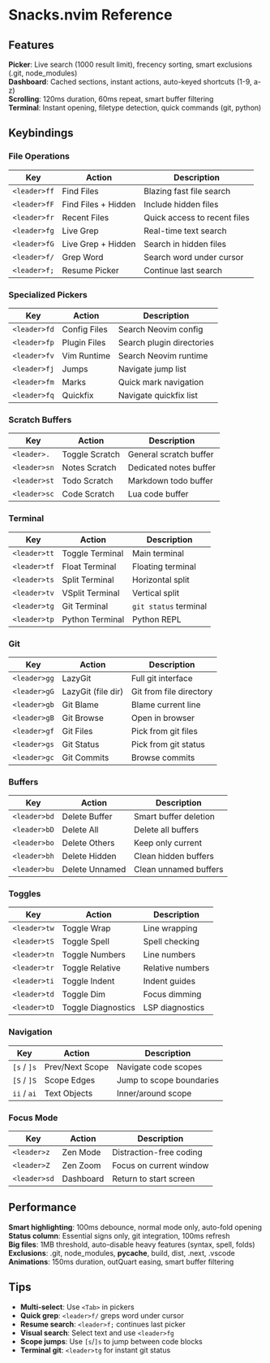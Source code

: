 # Snacks.nvim Reference

## Features

**Picker**: Live search (1000 result limit), frecency sorting, smart exclusions (.git, node_modules)  
**Dashboard**: Cached sections, instant actions, auto-keyed shortcuts (1-9, a-z)  
**Scrolling**: 120ms duration, 60ms repeat, smart buffer filtering  
**Terminal**: Instant opening, filetype detection, quick commands (git, python)

## Keybindings

### File Operations

| Key | Action | Description |
|-----|--------|-------------|
| `<leader>ff` | Find Files | Blazing fast file search |
| `<leader>fF` | Find Files + Hidden | Include hidden files |
| `<leader>fr` | Recent Files | Quick access to recent files |
| `<leader>fg` | Live Grep | Real-time text search |
| `<leader>fG` | Live Grep + Hidden | Search in hidden files |
| `<leader>f/` | Grep Word | Search word under cursor |
| `<leader>f;` | Resume Picker | Continue last search |

### Specialized Pickers

| Key | Action | Description |
|-----|--------|-------------|
| `<leader>fd` | Config Files | Search Neovim config |
| `<leader>fp` | Plugin Files | Search plugin directories |
| `<leader>fv` | Vim Runtime | Search Neovim runtime |
| `<leader>fj` | Jumps | Navigate jump list |
| `<leader>fm` | Marks | Quick mark navigation |
| `<leader>fq` | Quickfix | Navigate quickfix list |

### Scratch Buffers

| Key | Action | Description |
|-----|--------|-------------|
| `<leader>.` | Toggle Scratch | General scratch buffer |
| `<leader>sn` | Notes Scratch | Dedicated notes buffer |
| `<leader>st` | Todo Scratch | Markdown todo buffer |
| `<leader>sc` | Code Scratch | Lua code buffer |

### Terminal

| Key | Action | Description |
|-----|--------|-------------|
| `<leader>tt` | Toggle Terminal | Main terminal |
| `<leader>tf` | Float Terminal | Floating terminal |
| `<leader>ts` | Split Terminal | Horizontal split |
| `<leader>tv` | VSplit Terminal | Vertical split |
| `<leader>tg` | Git Terminal | `git status` terminal |
| `<leader>tp` | Python Terminal | Python REPL |

### Git

| Key | Action | Description |
|-----|--------|-------------|
| `<leader>gg` | LazyGit | Full git interface |
| `<leader>gG` | LazyGit (file dir) | Git from file directory |
| `<leader>gb` | Git Blame | Blame current line |
| `<leader>gB` | Git Browse | Open in browser |
| `<leader>gf` | Git Files | Pick from git files |
| `<leader>gs` | Git Status | Pick from git status |
| `<leader>gc` | Git Commits | Browse commits |

### Buffers

| Key | Action | Description |
|-----|--------|-------------|
| `<leader>bd` | Delete Buffer | Smart buffer deletion |
| `<leader>bD` | Delete All | Delete all buffers |
| `<leader>bo` | Delete Others | Keep only current |
| `<leader>bh` | Delete Hidden | Clean hidden buffers |
| `<leader>bu` | Delete Unnamed | Clean unnamed buffers |

### Toggles

| Key | Action | Description |
|-----|--------|-------------|
| `<leader>tw` | Toggle Wrap | Line wrapping |
| `<leader>tS` | Toggle Spell | Spell checking |
| `<leader>tn` | Toggle Numbers | Line numbers |
| `<leader>tr` | Toggle Relative | Relative numbers |
| `<leader>ti` | Toggle Indent | Indent guides |
| `<leader>td` | Toggle Dim | Focus dimming |
| `<leader>tD` | Toggle Diagnostics | LSP diagnostics |

### Navigation

| Key | Action | Description |
|-----|--------|-------------|
| `[s` / `]s` | Prev/Next Scope | Navigate code scopes |
| `[S` / `]S` | Scope Edges | Jump to scope boundaries |
| `ii` / `ai` | Text Objects | Inner/around scope |

### Focus Mode

| Key | Action | Description |
|-----|--------|-------------|
| `<leader>z` | Zen Mode | Distraction-free coding |
| `<leader>Z` | Zen Zoom | Focus on current window |
| `<leader>sd` | Dashboard | Return to start screen |

## Performance

**Smart highlighting**: 100ms debounce, normal mode only, auto-fold opening  
**Status column**: Essential signs only, git integration, 100ms refresh  
**Big files**: 1MB threshold, auto-disable heavy features (syntax, spell, folds)  
**Exclusions**: .git, node_modules, __pycache__, build, dist, .next, .vscode  
**Animations**: 150ms duration, outQuart easing, smart buffer filtering

## Tips

- **Multi-select**: Use `<Tab>` in pickers
- **Quick grep**: `<leader>f/` greps word under cursor
- **Resume search**: `<leader>f;` continues last picker
- **Visual search**: Select text and use `<leader>fg`
- **Scope jumps**: Use `[s`/`]s` to jump between code blocks
- **Terminal git**: `<leader>tg` for instant git status